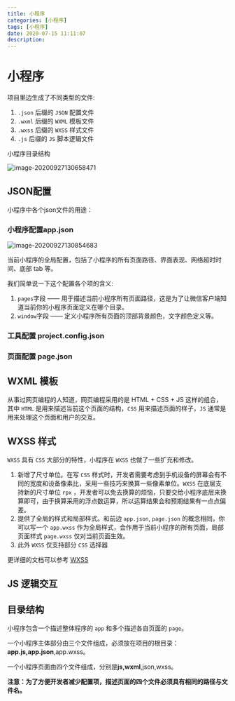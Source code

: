 ```yaml
---
title: 小程序
categories: [小程序]
tags: [小程序]
date: 2020-07-15 11:11:07
description:
---
```


# 小程序



项目里边生成了不同类型的文件:

1. `.json` 后缀的 `JSON` 配置文件
2. `.wxml` 后缀的 `WXML` 模板文件
3. `.wxss` 后缀的 `WXSS` 样式文件
4. `.js` 后缀的 `JS` 脚本逻辑文件

小程序目录结构

![image-20200927130658471](https://gitee.com/idea4j/imagerep/raw/master/images/image-20200927130658471.png)





## JSON配置

小程序中各个json文件的用途：

### 小程序配置app.json

![image-20200927130854683](https://gitee.com/idea4j/imagerep/raw/master/images/image-20200927130854683.png)

当前小程序的全局配置，包括了小程序的所有页面路径、界面表现、网络超时时间、底部 tab 等。

我们简单说一下这个配置各个项的含义:

1. `pages`字段 —— 用于描述当前小程序所有页面路径，这是为了让微信客户端知道当前你的小程序页面定义在哪个目录。
2. `window`字段 —— 定义小程序所有页面的顶部背景颜色，文字颜色定义等。

### 工具配置 project.config.json

### 页面配置 page.json

## WXML 模板

从事过网页编程的人知道，网页编程采用的是 HTML + CSS + JS 这样的组合，其中 `HTML` 是用来描述当前这个页面的结构，`CSS` 用来描述页面的样子，`JS` 通常是用来处理这个页面和用户的交互。

## WXSS 样式

`WXSS` 具有 `CSS` 大部分的特性，小程序在 `WXSS` 也做了一些扩充和修改。

1. 新增了尺寸单位。在写 `CSS` 样式时，开发者需要考虑到手机设备的屏幕会有不同的宽度和设备像素比，采用一些技巧来换算一些像素单位。`WXSS` 在底层支持新的尺寸单位 `rpx` ，开发者可以免去换算的烦恼，只要交给小程序底层来换算即可，由于换算采用的浮点数运算，所以运算结果会和预期结果有一点点偏差。
2. 提供了全局的样式和局部样式。和前边 `app.json`, `page.json` 的概念相同，你可以写一个 `app.wxss` 作为全局样式，会作用于当前小程序的所有页面，局部页面样式 `page.wxss` 仅对当前页面生效。
3. 此外 `WXSS` 仅支持部分 `CSS` 选择器

更详细的文档可以参考 [WXSS](https://developers.weixin.qq.com/miniprogram/dev/framework/view/wxss.html) 



## JS 逻辑交互



## 目录结构

小程序包含一个描述整体程序的 `app` 和多个描述各自页面的 `page`。

一个小程序主体部分由三个文件组成，必须放在项目的根目录：**app.js,app.json**,app.wxss。

一个小程序页面由四个文件组成，分别是**js,wxml**,json,wxss。

**注意：为了方便开发者减少配置项，描述页面的四个文件必须具有相同的路径与文件名。**
